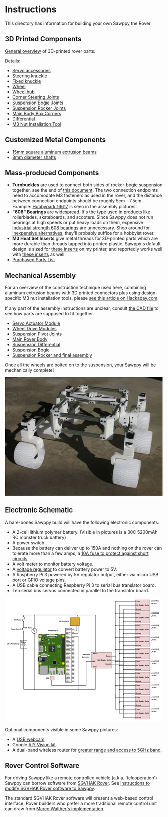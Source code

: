 # Instructions

This directory has information for building your own Sawppy the Rover

## 3D Printed Components
[General overview](Print%20Overview.md) of 3D-printed rover parts.

Details:
* [Servo accessories](Print%20Servo%20Parts.md)
* [Steering knuckle](Print%20Steering%20Knuckle.md)
* [Fixed knuckle](Print%20Fixed%20Knuckle.md)
* [Wheel](Print%20Wheel.md)
* [Wheel hub](Print%20Wheel%20Hub.md)
* [Corner Steering Joints](Print%20Corner%20Steering%20Joints.md)
* [Suspension Bogie Joints](Print%20Suspension%20Bogie%20Joints.md)
* [Suspension Rocker Joints](Print%20Suspension%20Rocker%20Joints.md)
* [Main Body Box Corners](Print%20Body%20Box%20Corners.md)
* [Differential](Print%20Differential.md)
* [M3 Nut Installation Tool](Print%20M3%20Installation%20Tool.md)

## Customized Metal Components
* [15mm square aluminum extrusion beams](Misumi%20HFS%203.md)
* [8mm diameter shafts](Shaft8mm.md)

## Mass-produced Components
* __Turnbuckles__ are used to connect both sides of rocker-bogie suspension together,
see the end of [this document](AssembleRocker.md). The two connection endpoints
need to accomodate M3 fasteners as used in the rover, and the distance between
connection endpoints should be roughly 5cm - 7.5cm. Example:
[Hobbypark 16617](https://www.amazon.com/dp/B01H5PZKMK)
is seen in the assembly pictures.
* __"608" Bearings__ are widespread. It's the type used in products like
rollerblades, skateboards, and scooters. Since Sawppy does not run bearings at
high speeds or put heavy loads on them, expensive
[industrial strength 608 bearings](https://www.mcmaster.com/608-ball-bearings)
are unnecessary. Shop around for
[inexpensive alternatives](https://www.amazon.com/dp/B073ST742Z),
they'll probably suffice for a hobbyist rover.
* __M3 Heat Set Inserts__ give metal threads for 3D-printed parts which are more
durable than threads tapped into printed plastic. Sawppy's default design is sized
for [these inserts](https://www.amazon.com/gp/product/B077CHFGVT) on my printer,
and reportedly works well with [these inserts](https://www.mcmaster.com/94180a333)
as well.
* [Purchased Parts List](Parts%20List.md)

## Mechanical Assembly
For an overview of the construction technique used here, combining aluminum extrusion beams with
3D printed connectors plus using design-specific M3 nut installation tools, please
[see this article on Hackaday.com](https://hackaday.com/2018/05/08/how-to-build-anything-out-of-aluminum-extrusion-and-3d-printed-brackets/).

If any part of the assembly instructions are unclear, consult
[the CAD file](https://cad.onshape.com/documents/43678ef564a43281c83e1aef/w/392bbf8745395bc24367a35c/e/9bd6bbb7aba50a97523d14f2)
to see how parts are supposed to fit together.

* [Servo Actuator Module](AssembleActuatorModule.md)
* [Wheel Drive Modules](AssembleDriveModules.md)
* [Suspension Pivot Joints](AssemblePivotJoints.md)
* [Main Rover Body](AssembleBody.md)
* [Suspension Differential](AssembleDifferential.md)
* [Suspension Bogie](AssembleBogie.md)
* [Suspension Rocker and final assembly](AssembleRocker.md)

Once all the wheels are bolted on to the suspension, your Sawppy will be mechanically complete!

![Mechanical chassis](images/MechanicalChassis.jpg)

## Electronic Schematic

A bare-bones Sawppy build will have the following electronic components:
* A 2-cell lithium polymer battery. (Visible in pictures is a 30C 5200mAh RC
monster truck battery)
* A power switch
* Because the battery can deliver up to 150A and nothing on the rover can
tolerate more than a few amps, a [10A fuse to protect against short circuits](https://newscrewdriver.com/2018/06/06/powering-sawppy-the-rover/  ).
* A volt meter to monitor battery voltage.
* A [voltage regulator](https://newscrewdriver.com/2017/07/27/powering-the-raspberry-pi-3-with-mp1584-voltage-step-down-converter/) to convert battery power to 5V.
* A Raspberry Pi 3 powered by 5V regulator output, either via micro USB port or GPIO voltage pins.
* A USB cable connecting Raspberry Pi 3 to serial bus translator board.
* Ten serial bus servos connected in parallel to the translator board.

![Schematic](images/Sawppy%20V1%20Schematic.png)

Optional components visible in some Sawppy pictures:
* A [USB webcam](https://newscrewdriver.com/2018/06/19/sawppy-the-backyard-rover/).
* Google [AIY Vision kit](https://newscrewdriver.com/2018/06/18/sawppy-the-rovers-mast-cameras/).
* A dual-band wireless router for [greater range and access to 5GHz band](https://newscrewdriver.com/2018/07/15/sawppy-the-rover-receives-wifi-upgrade-increases-range/).

## Rover Control Software

For driving Sawppy like a remote controlled vehicle (a.k.a. 'teleoperation')
Sawppy can borrow software from [SGVHAK Rover](http://bit.ly/sgvhak_rover).
See [instructions to modify SGVHAK Rover software to Sawppy](SGVHAK%20Rover%20Software.md).

The standard SGVHAK Rover software will present a web-based control interface.
Rover builders who prefer a more traditional remote control unit can draw from
[Marco Walther's implementation](https://github.com/mw46d/SGVHAK_Rover).
